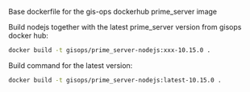 Base dockerfile for the gis-ops dockerhub prime_server image

Build nodejs together with the latest prime_server version from gisops docker hub:
```bash
docker build -t gisops/prime_server-nodejs:xxx-10.15.0 .
```

Build command for the latest version:
```bash
docker build -t gisops/prime_server-nodejs:latest-10.15.0 .
```